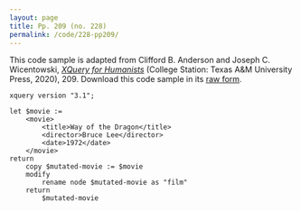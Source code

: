```yaml
---
layout: page
title: Pp. 209 (no. 228)
permalink: /code/228-pp209/
---
```


This code sample is adapted from Clifford B. Anderson and Joseph C. Wicentowski, 
[_XQuery for Humanists_](/) (College Station: Texas A&M University Press, 2020), 209. 
Download this code sample in its [raw form](/code/228-pp209/228-pp209.xq).

```xquery
xquery version "3.1";

let $movie :=
    <movie>
        <title>Way of the Dragon</title>
        <director>Bruce Lee</director>
        <date>1972</date>
    </movie>
return
    copy $mutated-movie := $movie
    modify 
        rename node $mutated-movie as "film"
    return
        $mutated-movie
```  
